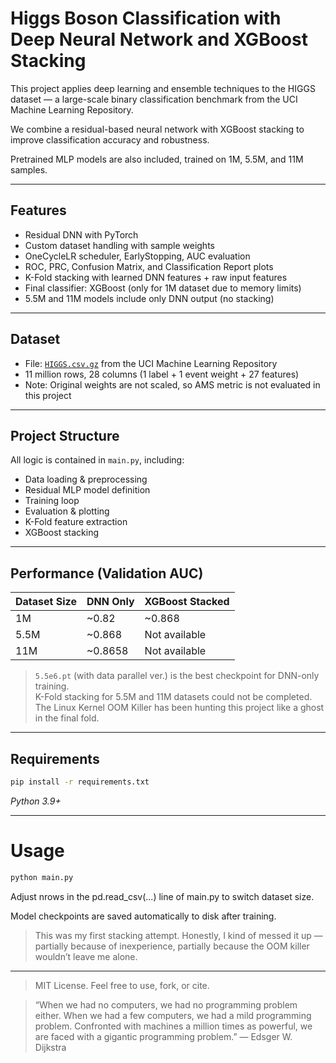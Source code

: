 # Higgs Boson Classification with Deep Neural Network and XGBoost Stacking

This project applies deep learning and ensemble techniques to the HIGGS dataset — a large-scale binary classification benchmark from the UCI Machine Learning Repository.

We combine a residual-based neural network with XGBoost stacking to improve classification accuracy and robustness.

Pretrained MLP models are also included, trained on 1M, 5.5M, and 11M samples.

---

##  Features

- Residual DNN with PyTorch
- Custom dataset handling with sample weights
- OneCycleLR scheduler, EarlyStopping, AUC evaluation
- ROC, PRC, Confusion Matrix, and Classification Report plots
- K-Fold stacking with learned DNN features + raw input features
- Final classifier: XGBoost (only for 1M dataset due to memory limits)
- 5.5M and 11M models include only DNN output (no stacking)

---

##  Dataset

- File: [`HIGGS.csv.gz`](https://archive.ics.uci.edu/dataset/280/higgs) from the UCI Machine Learning Repository
- 11 million rows, 28 columns (1 label + 1 event weight + 27 features)
-  Note: Original weights are not scaled, so AMS metric is not evaluated in this project

---

##  Project Structure

All logic is contained in `main.py`, including:

- Data loading & preprocessing
- Residual MLP model definition
- Training loop
- Evaluation & plotting
- K-Fold feature extraction
- XGBoost stacking

---

##  Performance (Validation AUC)

| Dataset Size | DNN Only | XGBoost Stacked |
|--------------|----------|-----------------|
| 1M           | ~0.82    | ~0.868          |
| 5.5M         | ~0.868   | Not available   |
| 11M          | ~0.8658  | Not available   |

>  `5.5e6.pt` (with data parallel ver.) is the best checkpoint for DNN-only training.  
>  K-Fold stacking for 5.5M and 11M datasets could not be completed.  
>  The Linux Kernel OOM Killer has been hunting this project like a ghost in the final fold.

---

##  Requirements

```bash
pip install -r requirements.txt

```
_Python 3.9+_

---
#  Usage
```bash
python main.py
```
Adjust nrows in the pd.read_csv(...) line of main.py to switch dataset size.

Model checkpoints are saved automatically to disk after training.

> This was my first stacking attempt. Honestly, I kind of messed it up —  
> partially because of inexperience, partially because the OOM killer wouldn’t leave me alone.

---
> MIT License.
Feel free to use, fork, or cite.

> “When we had no computers, we had no programming problem either.
When we had a few computers, we had a mild programming problem.
Confronted with machines a million times as powerful,
we are faced with a gigantic programming problem.”
— Edsger W. Dijkstra
